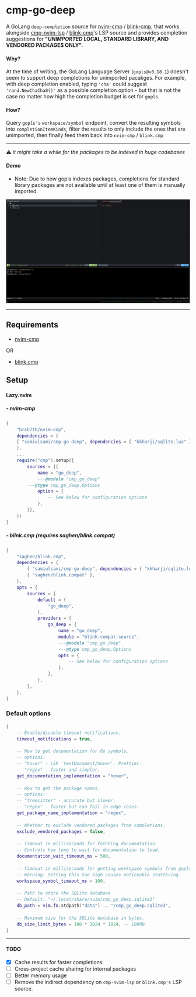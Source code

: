 # cmp-go-deep

A GoLang ```deep-completion``` source for [nvim-cmp](https://github.com/hrsh7th/nvim-cmp) / [blink-cmp](https://github.com/Saghen/blink.cmp), that works alongside [cmp-nvim-lsp](https://github.com/hrsh7th/cmp-nvim-lsp) / [blink-cmp](https://github.com/Saghen/blink.cmp)'s LSP source and provides completion suggestions for <b> "<i>UNIMPORTED</i> LOCAL, STANDARD LIBRARY, AND VENDORED PACKAGES ONLY".</b> 

#### Why?

At the time of writing, the GoLang Language Server (```gopls@v0.18.1```) doesn't seem to support deep completions for unimported pacakges. For example, with deep completion enabled, typing ```'cha'``` could suggest ```'rand.NewChaCha8()'``` as a possible completion option - but that is not the case no matter how high the completion budget is set for ```gopls```.


#### How?


Query  ```gopls's``` ```workspace/symbol``` endpoint, convert the resulting symbols into ```completionItemKinds```, filter the results to only include the ones that are unimported, then finally feed them back into ```nvim-cmp``` / ```blink.cmp```

---
⚠️ <i> it might take a while for the packages to be indexed in huge codebases </i>
#### Demo

* Note: Due to how gopls indexes packages, completions for standard library packages are not available until at least one of them is manually imported.
<p align="center">
  <img src="./demo.gif" alt="demo" />
</p>

---
## Requirements
- [nvim-cmp](https://github.com/hrsh7th/nvim-cmp) 

OR
- [blink.cmp](https://github.com/saghen/blink.cmp)

## Setup
#### Lazy.nvim
##### - nvim-cmp
```lua
{
    "hrsh7th/nvim-cmp",
    dependencies = {
	{ "samiulsami/cmp-go-deep", dependencies = { "kkharji/sqlite.lua" } },
    },
    ...
    require("cmp").setup({
        sources = {{
            name = "go_deep",
            ---@module "cmp_go_deep"
	    ---@type cmp_go_deep.Options
            option = {
                -- See below for configuration options
            },
        }},
    })
}
```
##### - blink.cmp <i>(requires saghen/blink.compat)</i>
```lua
{
	"saghen/blink.cmp",
	dependencies = {
		{ "samiulsami/cmp-go-deep", dependencies = { "kkharji/sqlite.lua" } },
		{ "saghen/blink.compat" },
	},
	opts = {
		sources = {
			default = {
				"go_deep",
			},
			providers = {
				go_deep = {
					name = "go_deep",
					module = "blink.compat.source",
					---@module "cmp_go_deep"
					---@type cmp_go_deep.Options
					opts = {
						-- See below for configuration options
					},
				},
			},
		},
	},
}
```
### Default options
```lua
{
	-- Enable/disable timeout notifications.
	timeout_notifications = true,

	-- How to get documentation for Go symbols.
	-- options:
	-- "hover" - LSP 'textDocument/hover'. Prettier.
	-- "regex" - faster and simpler.
	get_documentation_implementation = "hover",

	-- How to get the package names.
	-- options:
	-- "treesitter" - accurate but slower.
	-- "regex" - faster but can fail in edge cases.
	get_package_name_implementation = "regex",

	-- Whether to exclude vendored packages from completions.
	exclude_vendored_packages = false,

	-- Timeout in milliseconds for fetching documentation.
	-- Controls how long to wait for documentation to load.
	documentation_wait_timeout_ms = 500,

	-- Timeout in milliseconds for getting workspace symbols from gopls.
	-- Warning: Setting this too high causes noticeable stuttering.
	workspace_symbol_timeout_ms = 100,

	-- Path to store the SQLite database
	-- Default: "~/.local/share/nvim/cmp_go_deep.sqlite3"
	db_path = vim.fn.stdpath("data") .. "/cmp_go_deep.sqlite3",

	-- Maximum size for the SQLite database in bytes.
	db_size_limit_bytes = 100 * 1024 * 1024, -- 100MB
}
```
---
#### TODO
- [x] Cache results for faster completions.
- [ ] Cross-project cache sharing for internal packages
- [ ] Better memory usage
- [ ] Remove the indirect dependency on ```cmp-nvim-lsp``` or ```blink.cmp's``` LSP source.
